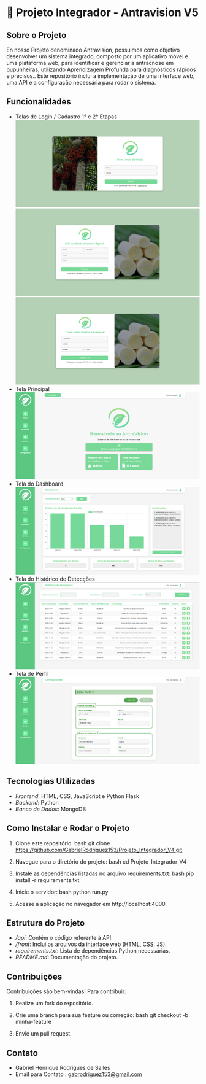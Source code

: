 # 🌴 Projeto Integrador - Antravision V5

## Sobre o Projeto
En nosso Projeto denominado Antravision, possuimos como objetivo desenvolver um sistema integrado, composto por um aplicativo móvel e uma plataforma web, para identificar e gerenciar a antracnose em pupunheiras, utilizando Aprendizagem Profunda para diagnósticos rápidos e precisos.. Este repositório inclui a implementação de uma interface web, uma API e a configuração necessária para rodar o sistema.

## Funcionalidades
- Telas de Login / Cadastro 1° e 2° Etapas
![Imagem](Web/static/imgs/TeladeLogin.png)
![Imagem](Web/static/imgs/TeladeCadastro-%20Primeiraetapa.png)
![Imagem](Web/static/imgs/TeladeCadastro-%20Segundaetapa.png)
- Tela Principal
![Imagem](Web/static/imgs/TelaInicial.png)
- Tela do Dashboard
![Imagem](Web/static/imgs/TeladeDash.png)
- Tela do Histórico de Detecções
![Imagem](Web/static/imgs/TeladeHistorico.png)
- Tela de Perfil
![Imagem](Web/static/imgs/TeladePerfil.png)

## Tecnologias Utilizadas
- *Frontend*: HTML, CSS, JavaScript e Python Flask
- *Backend*: Python
- *Banco de Dados*: MongoDB

## Como Instalar e Rodar o Projeto
1. Clone este repositório:
   bash
   git clone https://github.com/GabrielRodriguez153/Projeto_Integrador_V4.git
   
2. Navegue para o diretório do projeto:
   bash
   cd Projeto_Integrador_V4
   
3. Instale as dependências listadas no arquivo requirements.txt:
   bash
   pip install -r requirements.txt
   
4. Inicie o servidor:
   bash
   python run.py
   
5. Acesse a aplicação no navegador em http://localhost:4000.

## Estrutura do Projeto
- */api*: Contém o código referente à API.
- */front*: Inclui os arquivos da interface web (HTML, CSS, JS).
- *requirements.txt*: Lista de dependências Python necessárias.
- *README.md*: Documentação do projeto.

## Contribuições
Contribuições são bem-vindas! Para contribuir:
1. Realize um fork do repositório.
2. Crie uma branch para sua feature ou correção:
   bash
   git checkout -b minha-feature
   
3. Envie um pull request.

## Contato
- Gabriel Henrique Rodrigues de Salles
- Email para Contato : gabrodriguez153@gmail.com
